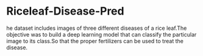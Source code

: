 # Riceleaf-Disease-Pred
he dataset includes images of three different diseases of a rice leaf.The objective was to build a deep learning model that can classify the particular image to its class.So that the proper fertilizers can be used to treat the disease.
